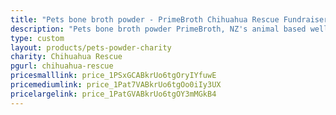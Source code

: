 ```yaml
---
title: "Pets bone broth powder - PrimeBroth Chihuahua Rescue Fundraiser"
description: "Pets bone broth powder PrimeBroth, NZ's animal based wellness drink for pets"
type: custom
layout: products/pets-powder-charity
charity: Chihuahua Rescue
pgurl: chihuahua-rescue
pricesmalllink: price_1PSxGCABkrUo6tgOryIYfuwE
pricemediumlink: price_1Pat7VABkrUo6tgOo0iIy3UX
pricelargelink: price_1PatGVABkrUo6tgOY3mMGkB4
---
```



